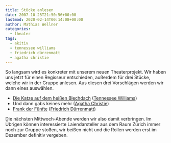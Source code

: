 ```yaml
---
title: Stücke anlesen
date: 2007-10-25T21:50:56+00:00
lastmod: 2020-02-14T00:14:08+00:00
author: Mathias Wellner
categories:
  - theater
tags:
  - akitiv
  - tennessee williams
  - friedrich dürrenmatt
  - agatha christie
---
```

So langsam wird es konkreter mit unserem neuen Theaterprojekt. Wir haben uns jetzt für einen Regisseur entschieden, außerdem für drei Stücke, welche wir in der Gruppe anlesen. Aus diesen drei Vorschlägen werden wir dann eines auswählen.
<!--more-->

  * [Die Katze auf dem heißen Blechdach](http://de.wikipedia.org/wiki/Die_Katze_auf_dem_hei%C3%9Fen_Blechdach) ([Tennessee Williams](http://de.wikipedia.org/wiki/Tennessee_Williams))
  * Und dann gabs keines mehr ([Agatha Christie](http://de.wikipedia.org/wiki/Agatha_Christie))
  * [Frank der Fünfte](http://de.wikipedia.org/wiki/Frank_der_F%C3%BCnfte) ([Friedrich Dürrenmatt](http://de.wikipedia.org/wiki/Friedrich_D%C3%BCrrenmatt))

Die nächsten Mittwoch-Abende werden wir also damit verbringen. Im Übrigen können interessierte Laiendarsteller aus dem Raum Zürich immer noch zur Gruppe stoßen, wir beißen nicht und die Rollen werden erst im Dezember definitiv vergeben.